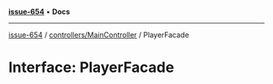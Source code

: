 [**issue-654**](README.md) • **Docs**

***

[issue-654](README.md) / [controllers/MainController](controllers-MainController.md) / PlayerFacade

# Interface: PlayerFacade

